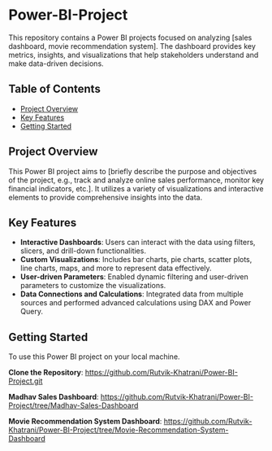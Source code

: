 # Power-BI-Project

This repository contains a Power BI projects focused on analyzing [sales dashboard, movie recommendation system]. The dashboard provides key metrics, insights, and visualizations that help stakeholders understand and make data-driven decisions.

## Table of Contents
- [Project Overview](#project-overview)
- [Key Features](#key-features)
- [Getting Started](#getting-started)

## Project Overview

This Power BI project aims to [briefly describe the purpose and objectives of the project, e.g., track and analyze online sales performance, monitor key financial indicators, etc.]. It utilizes a variety of visualizations and interactive elements to provide comprehensive insights into the data.

## Key Features

- **Interactive Dashboards**: Users can interact with the data using filters, slicers, and drill-down functionalities.
- **Custom Visualizations**: Includes bar charts, pie charts, scatter plots, line charts, maps, and more to represent data effectively.
- **User-driven Parameters**: Enabled dynamic filtering and user-driven parameters to customize the visualizations.
- **Data Connections and Calculations**: Integrated data from multiple sources and performed advanced calculations using DAX and Power Query.

## Getting Started

To use this Power BI project on your local machine.

**Clone the Repository**:
   https://github.com/Rutvik-Khatrani/Power-BI-Project.git
   
**Madhav Sales Dashboard**:
   https://github.com/Rutvik-Khatrani/Power-BI-Project/tree/Madhav-Sales-Dashboard

**Movie Recommendation System Dashboard**:
   https://github.com/Rutvik-Khatrani/Power-BI-Project/tree/Movie-Recommendation-System-Dashboard
